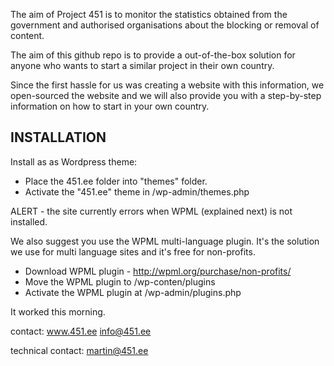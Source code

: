 The aim of Project 451 is to monitor the statistics obtained from the government and authorised organisations about the blocking or removal of content.

The aim of this github repo is to provide a out-of-the-box solution for anyone who wants to start a similar project in their own country. 

Since the first hassle for us was creating a website with this information, we open-sourced the website and we will also provide you with a step-by-step information on how to start in your own country.

INSTALLATION
------------

Install as as Wordpress theme:
+ Place the 451.ee folder into "themes" folder. 
+ Activate the "451.ee" theme in /wp-admin/themes.php

ALERT - the site currently errors when WPML (explained next) is not installed.

We also suggest you use the WPML multi-language plugin. 
It's the solution we use for multi language sites and it's free for non-profits.

+ Download WPML plugin - http://wpml.org/purchase/non-profits/
+ Move the WPML plugin to /wp-conten/plugins
+ Activate the WPML plugin at /wp-admin/plugins.php

It worked this morning.

contact: 
www.451.ee
info@451.ee

technical contact:
martin@451.ee
